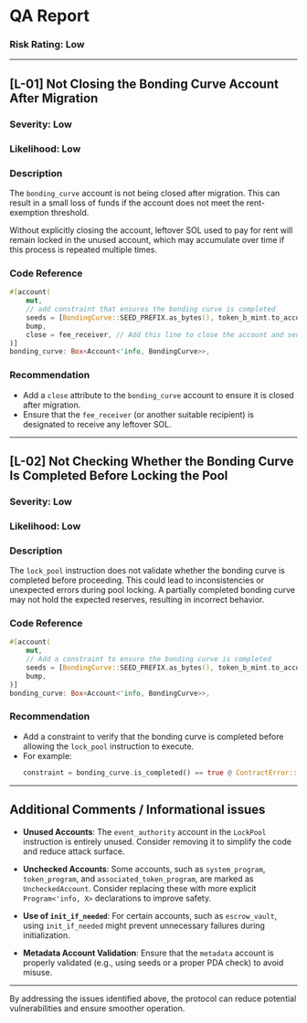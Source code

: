 # QA Report

### Risk Rating: **Low**

---

## [L-01] Not Closing the Bonding Curve Account After Migration

### **Severity**: Low  
### **Likelihood**: Low  

### **Description**
The `bonding_curve` account is not being closed after migration. This can result in a small loss of funds if the account does not meet the rent-exemption threshold. 

Without explicitly closing the account, leftover SOL used to pay for rent will remain locked in the unused account, which may accumulate over time if this process is repeated multiple times.

### **Code Reference**
```rust
#[account(
    mut,
    // add constraint that ensures the bonding curve is completed
    seeds = [BondingCurve::SEED_PREFIX.as_bytes(), token_b_mint.to_account_info().key.as_ref()],
    bump,
    close = fee_receiver, // Add this line to close the account and send SOL to the fee_receiver
)]
bonding_curve: Box<Account<'info, BondingCurve>>,
```

### **Recommendation**
- Add a `close` attribute to the `bonding_curve` account to ensure it is closed after migration.
- Ensure that the `fee_receiver` (or another suitable recipient) is designated to receive any leftover SOL.

---

## [L-02] Not Checking Whether the Bonding Curve Is Completed Before Locking the Pool

### **Severity**: Low  
### **Likelihood**: Low  

### **Description**
The `lock_pool` instruction does not validate whether the bonding curve is completed before proceeding. This could lead to inconsistencies or unexpected errors during pool locking. A partially completed bonding curve may not hold the expected reserves, resulting in incorrect behavior.

### **Code Reference**
```rust
#[account(
    mut,
    // Add a constraint to ensure the bonding curve is completed
    seeds = [BondingCurve::SEED_PREFIX.as_bytes(), token_b_mint.to_account_info().key.as_ref()],
    bump,
)]
bonding_curve: Box<Account<'info, BondingCurve>>,
```

### **Recommendation**
- Add a constraint to verify that the bonding curve is completed before allowing the `lock_pool` instruction to execute.
- For example:
  ```rust
  constraint = bonding_curve.is_completed() == true @ ContractError::BondingCurveNotCompleted,
  ```

---

## Additional Comments / Informational issues

- **Unused Accounts**: The `event_authority` account in the `LockPool` instruction is entirely unused. Consider removing it to simplify the code and reduce attack surface.
  
- **Unchecked Accounts**: Some accounts, such as `system_program`, `token_program`, and `associated_token_program`, are marked as `UncheckedAccount`. Consider replacing these with more explicit `Program<'info, X>` declarations to improve safety.

- **Use of `init_if_needed`**: For certain accounts, such as `escrow_vault`, using `init_if_needed` might prevent unnecessary failures during initialization.

- **Metadata Account Validation**: Ensure that the `metadata` account is properly validated (e.g., using seeds or a proper PDA check) to avoid misuse.

---

By addressing the issues identified above, the protocol can reduce potential vulnerabilities and ensure smoother operation.
